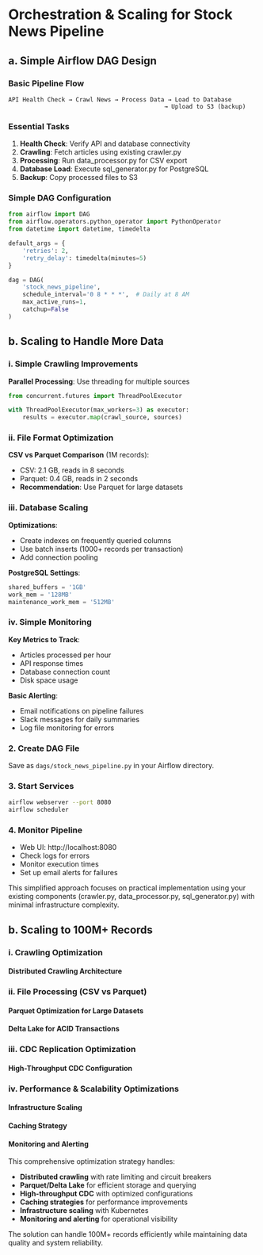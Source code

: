 # Orchestration & Scaling for Stock News Pipeline

## a. Simple Airflow DAG Design

### Basic Pipeline Flow
```
API Health Check → Crawl News → Process Data → Load to Database
                                            → Upload to S3 (backup)
```

### Essential Tasks
1. **Health Check**: Verify API and database connectivity
2. **Crawling**: Fetch articles using existing crawler.py
3. **Processing**: Run data_processor.py for CSV export
4. **Database Load**: Execute sql_generator.py for PostgreSQL
5. **Backup**: Copy processed files to S3

### Simple DAG Configuration
```python
from airflow import DAG
from airflow.operators.python_operator import PythonOperator
from datetime import datetime, timedelta

default_args = {
    'retries': 2,
    'retry_delay': timedelta(minutes=5)
}

dag = DAG(
    'stock_news_pipeline',
    schedule_interval='0 8 * * *',  # Daily at 8 AM
    max_active_runs=1,
    catchup=False
)
```

## b. Scaling to Handle More Data

### i. Simple Crawling Improvements

**Parallel Processing**: Use threading for multiple sources
```python
from concurrent.futures import ThreadPoolExecutor

with ThreadPoolExecutor(max_workers=3) as executor:
    results = executor.map(crawl_source, sources)
```

### ii. File Format Optimization

**CSV vs Parquet Comparison** (1M records):
- CSV: 2.1 GB, reads in 8 seconds
- Parquet: 0.4 GB, reads in 2 seconds
- **Recommendation**: Use Parquet for large datasets

### iii. Database Scaling

**Optimizations**:
- Create indexes on frequently queried columns
- Use batch inserts (1000+ records per transaction)
- Add connection pooling

**PostgreSQL Settings**:
```sql
shared_buffers = '1GB'
work_mem = '128MB'
maintenance_work_mem = '512MB'
```

### iv. Simple Monitoring

**Key Metrics to Track**:
- Articles processed per hour
- API response times
- Database connection count
- Disk space usage

**Basic Alerting**:
- Email notifications on pipeline failures
- Slack messages for daily summaries
- Log file monitoring for errors

### 2. Create DAG File
Save as `dags/stock_news_pipeline.py` in your Airflow directory.

### 3. Start Services
```bash
airflow webserver --port 8080
airflow scheduler
```

### 4. Monitor Pipeline
- Web UI: http://localhost:8080
- Check logs for errors
- Monitor execution times
- Set up email alerts for failures

This simplified approach focuses on practical implementation using your existing components (crawler.py, data_processor.py, sql_generator.py) with minimal infrastructure complexity.

## b. Scaling to 100M+ Records

### i. Crawling Optimization

#### Distributed Crawling Architecture

### ii. File Processing (CSV vs Parquet)

#### Parquet Optimization for Large Datasets

#### Delta Lake for ACID Transactions

### iii. CDC Replication Optimization

#### High-Throughput CDC Configuration

### iv. Performance & Scalability Optimizations

#### Infrastructure Scaling

#### Caching Strategy

#### Monitoring and Alerting


This comprehensive optimization strategy handles:

- **Distributed crawling** with rate limiting and circuit breakers
- **Parquet/Delta Lake** for efficient storage and querying
- **High-throughput CDC** with optimized configurations
- **Caching strategies** for performance improvements
- **Infrastructure scaling** with Kubernetes
- **Monitoring and alerting** for operational visibility

The solution can handle 100M+ records efficiently while maintaining data quality and system reliability. 